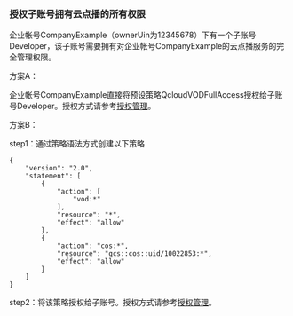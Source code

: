 ### 授权子账号拥有云点播的所有权限

企业帐号CompanyExample（ownerUin为12345678）下有一个子账号Developer，该子账号需要拥有对企业帐号CompanyExample的云点播服务的完全管理权限。

方案A：

企业帐号CompanyExample直接将预设策略QcloudVODFullAccess授权给子账号Developer。授权方式请参考[授权管理](http://tcecqpoc.fsphere.cn/document/product/378/8961)。

方案B：

step1：通过策略语法方式创建以下策略
```
{
    "version": "2.0",
    "statement": [
        {
            "action": [
                "vod:*"
            ],
            "resource": "*",
            "effect": "allow"
        },
        {
            "action": "cos:*",
            "resource": "qcs::cos::uid/10022853:*",
            "effect": "allow"
        }
    ]
}
```
step2：将该策略授权给子账号。授权方式请参考[授权管理](http://tcecqpoc.fsphere.cn/document/product/378/8961)。

